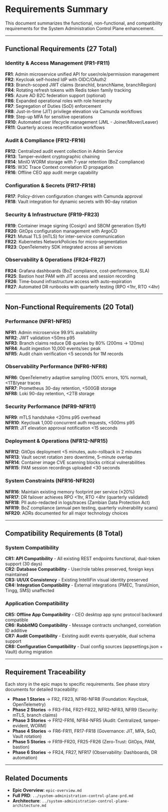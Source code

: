# Requirements Summary

This document summarizes the functional, non-functional, and compatibility requirements for the System Administration Control Plane enhancement.

---

## Functional Requirements (27 Total)

### Identity & Access Management (FR1-FR11)

**FR1**: Admin microservice unified API for user/role/permission management  
**FR2**: Keycloak self-hosted IdP with OIDC/OAuth2  
**FR3**: Branch-scoped JWT claims (branchId, branchName, branchRegion)  
**FR4**: Rotating refresh tokens with Redis token family tracking  
**FR5**: Azure AD B2C federation support (optional)  
**FR6**: Expanded operational roles with role hierarchy  
**FR7**: Segregation of Duties (SoD) enforcement  
**FR8**: Just-in-time (JIT) privilege elevation via Camunda workflows  
**FR9**: Step-up MFA for sensitive operations  
**FR10**: Automated user lifecycle management (JML - Joiner/Mover/Leaver)  
**FR11**: Quarterly access recertification workflows  

### Audit & Compliance (FR12-FR16)

**FR12**: Centralized audit event collection in Admin Service  
**FR13**: Tamper-evident cryptographic chaining  
**FR14**: MinIO WORM storage with 7-year retention (BoZ compliance)  
**FR15**: W3C Trace Context correlation ID propagation  
**FR16**: Offline CEO app audit merge capability  

### Configuration & Secrets (FR17-FR18)

**FR17**: Policy-driven configuration changes with Camunda approval  
**FR18**: Vault integration for dynamic secrets with 90-day rotation  

### Security & Infrastructure (FR19-FR23)

**FR19**: Container image signing (Cosign) and SBOM generation (Syft)  
**FR20**: GitOps configuration management with ArgoCD  
**FR21**: Mutual TLS (mTLS) for inter-service communication  
**FR22**: Kubernetes NetworkPolicies for micro-segmentation  
**FR23**: OpenTelemetry SDK integrated across all services  

### Observability & Operations (FR24-FR27)

**FR24**: Grafana dashboards (BoZ compliance, cost-performance, SLA)  
**FR25**: Bastion host PAM with JIT access and session recording  
**FR26**: Time-bound infrastructure access with auto-expiration  
**FR27**: Automated DR runbooks with quarterly testing (RPO <1hr, RTO <4hr)  

---

## Non-Functional Requirements (20 Total)

### Performance (NFR1-NFR5)

**NFR1**: Admin microservice 99.9% availability  
**NFR2**: JWT validation <50ms p95  
**NFR3**: Branch claims reduce DB queries by 80% (200ms → 120ms)  
**NFR4**: Audit ingestion 10,000 events/sec peak  
**NFR5**: Audit chain verification <5 seconds for 1M records  

### Observability Performance (NFR6-NFR8)

**NFR6**: OpenTelemetry adaptive sampling (100% errors, 10% normal), <1TB/year traces  
**NFR7**: Prometheus 30-day retention, <500GB storage  
**NFR8**: Loki 90-day retention, <2TB storage  

### Security Performance (NFR9-NFR11)

**NFR9**: mTLS handshake <20ms p95 overhead  
**NFR10**: Keycloak 1,000 concurrent auth requests, <500ms p95  
**NFR11**: JIT elevation approval notification <15 seconds  

### Deployment & Operations (NFR12-NFR15)

**NFR12**: GitOps deployment <5 minutes, auto-rollback in 2 minutes  
**NFR13**: Vault secret rotation zero downtime, 5-minute overlap  
**NFR14**: Container image CVE scanning blocks critical vulnerabilities  
**NFR15**: PAM session recordings uploaded <30 seconds  

### System Constraints (NFR16-NFR20)

**NFR16**: Maintain existing memory footprint per service (±20%)  
**NFR17**: DR failover achieves RPO <1hr, RTO <4hr (quarterly validated)  
**NFR18**: PII auto-redacted in logs/traces (Zambian Data Protection Act)  
**NFR19**: BoZ compliance (annual pen testing, quarterly vulnerability scans)  
**NFR20**: ADRs documented for all major technology choices  

---

## Compatibility Requirements (8 Total)

### System Compatibility

**CR1: API Compatibility** - All existing REST endpoints functional, dual-token support (30 days)  
**CR2: Database Compatibility** - User/role tables preserved, foreign keys maintained  
**CR3: UI/UX Consistency** - Existing IntelliFin visual identity preserved  
**CR4: Integration Compatibility** - External integrations (PMEC, TransUnion, Tingg, SMS) unaffected  

### Application Compatibility

**CR5: Offline App Compatibility** - CEO desktop app sync protocol backward compatible  
**CR6: RabbitMQ Compatibility** - Message contracts unchanged, correlation ID additive  
**CR7: Audit Compatibility** - Existing audit events queryable, dual schema support  
**CR8: Configuration Compatibility** - Dual config sources (appsettings.json + Vault) during migration  

---

## Requirement Traceability

Each story in the epic maps to specific requirements. See phase story documents for detailed traceability:

- **Phase 1 Stories** → FR2, FR23, NFR6-NFR8 (Foundation: Keycloak, OpenTelemetry)
- **Phase 2 Stories** → FR3-FR4, FR21-FR22, NFR2-NFR3, NFR9 (Security: mTLS, branch claims)
- **Phase 3 Stories** → FR12-FR16, NFR4-NFR5 (Audit: Centralized, tamper-evident, WORM)
- **Phase 4 Stories** → FR6-FR11, FR17-FR18 (Governance: JIT, MFA, SoD, Vault rotation)
- **Phase 5 Stories** → FR19-FR20, FR25-FR26 (Zero-Trust: GitOps, PAM, bastion)
- **Phase 6 Stories** → FR24, FR27, NFR17 (Observability: Dashboards, DR automation)

---

## Related Documents

- **Epic Overview**: `epic-overview.md`
- **Full PRD**: `../system-administration-control-plane-prd.md`
- **Architecture**: `../system-administration-control-plane-architecture.md`
